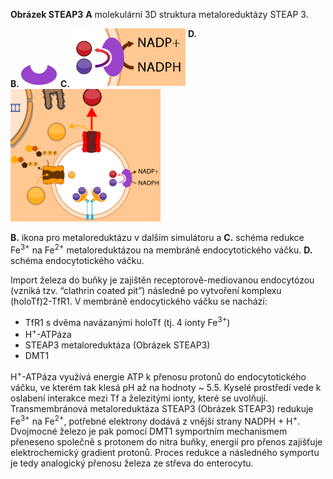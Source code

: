 <style>
img[alt^="schemaendocyt"] {max-width:240px;}
</style>
<div class="w3-row">
<div class="w3-half w3-justify">

<bdl-pdb-pdbe-molstar id="pdb2h35" molecule-id="2vns" hide-controls="true" height="500px"></bdl-pdb-pdbe-molstar>

**Obrázek STEAP3** **A** molekulární 3D struktura metaloreduktázy STEAP 3.

<b style="vertical-align:middle;">B.</b>![imgmetaloreduktaza](imgmetaloreduktaza.png)
<b style="vertical-align:middle;">C.</b>![schemasteap3](schemasteap3.png)
<b style="vertical-align:top;">D.</b>![schemaendocyt](schemaendocyt.png)

**B.** ikona pro metaloreduktázu v dalším simulátoru a
**C.** schéma redukce Fe<sup>3+</sup> na Fe<sup>2+</sup> metaloreduktázou na membráně endocytotického váčku.
**D.** schéma endocytotického váčku.

</div>
<div class="w3-half">
<div class="w3-margin-left w3-justify">

Import železa do buňky je zajištěn receptorově-mediovanou endocytózou (vzniká tzv. “clathrin coated pit”) následně po vytvoření komplexu (holoTf)2-TfR1. V membráně endocytického váčku se nachází:

* TfR1 s dvěma navázanými holoTf (tj. 4 ionty Fe<sup>3+</sup>)
* H<sup>+</sup>-ATPáza
* STEAP3 metaloreduktáza (Obrázek STEAP3)
* DMT1

H<sup>+</sup>-ATPáza využívá energie ATP k přenosu protonů do endocytotického váčku, ve kterém tak klesá pH až na hodnoty ~ 5.5. Kyselé prostředí vede k oslabení interakce mezi Tf a železitými ionty, které se uvolňují. Transmembránová metaloreduktáza STEAP3 (Obrázek STEAP3) redukuje Fe<sup>3+</sup> na Fe<sup>2+</sup>, potřebné elektrony dodává z vnější strany NADPH + H<sup>+</sup>. Dvojmocné železo je pak pomocí DMT1 symportním mechanismem přeneseno společně s protonem do nitra buňky, energií pro přenos zajišťuje elektrochemický gradient protonů. Proces redukce a následného symportu je tedy analogický přenosu železa ze střeva do enterocytu.

</div>
</div>
</div>
